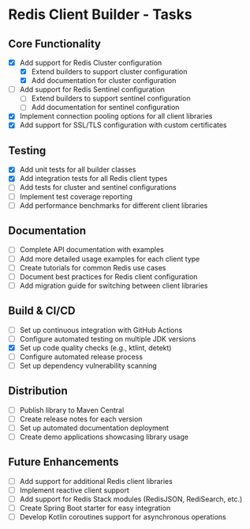 # Redis Client Builder - Tasks

## Core Functionality
- [x] Add support for Redis Cluster configuration
  - [x] Extend builders to support cluster configuration
  - [x] Add documentation for cluster configuration
- [ ] Add support for Redis Sentinel configuration
  - [ ] Extend builders to support sentinel configuration
  - [ ] Add documentation for sentinel configuration
- [x] Implement connection pooling options for all client libraries
- [x] Add support for SSL/TLS configuration with custom certificates

## Testing
- [x] Add unit tests for all builder classes
- [x] Add integration tests for all Redis client types
- [ ] Add tests for cluster and sentinel configurations
- [ ] Implement test coverage reporting
- [ ] Add performance benchmarks for different client libraries

## Documentation
- [ ] Complete API documentation with examples
- [ ] Add more detailed usage examples for each client type
- [ ] Create tutorials for common Redis use cases
- [ ] Document best practices for Redis client configuration
- [ ] Add migration guide for switching between client libraries

## Build & CI/CD
- [ ] Set up continuous integration with GitHub Actions
- [ ] Configure automated testing on multiple JDK versions
- [x] Set up code quality checks (e.g., ktlint, detekt)
- [ ] Configure automated release process
- [ ] Set up dependency vulnerability scanning

## Distribution
- [ ] Publish library to Maven Central
- [ ] Create release notes for each version
- [ ] Set up automated documentation deployment
- [ ] Create demo applications showcasing library usage

## Future Enhancements
- [ ] Add support for additional Redis client libraries
- [ ] Implement reactive client support
- [ ] Add support for Redis Stack modules (RedisJSON, RediSearch, etc.)
- [ ] Create Spring Boot starter for easy integration
- [ ] Develop Kotlin coroutines support for asynchronous operations
